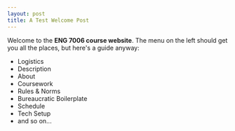 ```yaml
---
layout: post
title: A Test Welcome Post
---
```

Welcome to the **ENG 7006 course website**. The menu on the left should get you all the places, but here's a guide anyway:

* Logistics
* Description
* About
* Coursework
* Rules & Norms
* Bureaucratic Boilerplate
* Schedule
* Tech Setup
* and so on...
